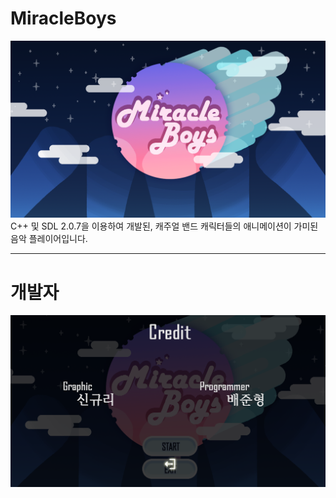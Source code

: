 # MiracleBoys
![Intro](/MiracleBoys/MiracleBoys_SDL/Resource/Background/StartScene.bmp)
C++ 및 SDL 2.0.7을 이용하여 개발된, 캐주얼 밴드 캐릭터들의 애니메이션이 가미된 음악 플레이어입니다.  

---
# 개발자  
![Credit](/MiracleBoys/MiracleBoys_SDL/Resource/FloatImage/CreditforReadme.bmp)
